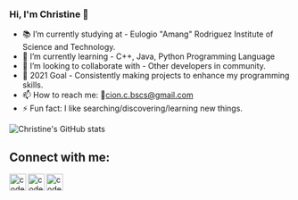 ### Hi, I'm Christine 👋

<!--
**christine-lehmann/christine-lehmann** is a ✨ _special_ ✨ repository because its `README.md` (this file) appears on your GitHub profile.

Here are some ideas to get you started:-->

- 📚 I’m currently studying at - Eulogio "Amang" Rodriguez Institute of Science and Technology.
- 🌱 I’m currently learning - C++, Java, Python Programming Language
- 👯 I’m looking to collaborate with - Other developers in community.
- 🥅 2021 Goal - Consistently making projects to enhance my programming skills. 
- 📫 How to reach me: 📧cion.c.bscs@gmail.com
- ⚡ Fun fact: I like searching/discovering/learning new things. 

<!-- Github Stats -->
![Christine's GitHub stats](https://github-readme-stats.vercel.app/api?username=christine-lehmann&show_icons=true&theme=chartreuse-dark)


<!--[![Christine's wakatime stats](https://github-readme-stats.vercel.app/api/wakatime?username=@christine_cion)](https://github.com/christine-lehmann/github-readme-stats)


<!--[![Top Langs](https://github-readme-stats.vercel.app/api/top-langs/?username=christine-lehmann)](https://github.com/christine-lehmann/github-readme-stats)


<!--[![Top Langs](https://github-readme-stats.vercel.app/api/top-langs/?username=christine-lehmann)](https://github.com/christine-lehmann/github-readme-stats)-->

<!--[Wakatime stats](https://github-readme-stats.vercel.app/api/wakatime?username=@christine_cion)-->

<!--[![Top Langs](https://github-readme-stats.vercel.app/api/top-langs/?username=christine-lehmann&layout=compact)](https://github.com/christine-lehmann/github-readme-stats)-->


## Connect with me:
[<img align="left" alt="codeSTACKr | Facebook" width="30px" src="https://img.icons8.com/ios-glyphs/30/4a90e2/facebook.png" />][facebook]
[<img align="left" alt="codeSTACKr | Twitter" width="30px" src="https://img.icons8.com/color/240/000000/twitter--v1.png" />][twitter]
[<img align="left" alt="codeSTACKr | LinkedIn" width="30px" src="https://img.icons8.com/fluent/240/000000/linkedin.png" />][linkedin]
<br />

<!-- This section you create this variables that are used above -->
[facebook]: https://web.facebook.com/christinemae.cionii/
[twitter]: https://twitter.com/ChristineCion
[linkedin]: https://www.linkedin.com/in/christinecion/
